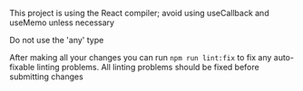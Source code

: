 This project is using the React compiler; avoid using useCallback and useMemo unless necessary

Do not use the 'any' type

After making all your changes you can run `npm run lint:fix` to fix any auto-fixable linting problems. All linting problems should be fixed before submitting changes

